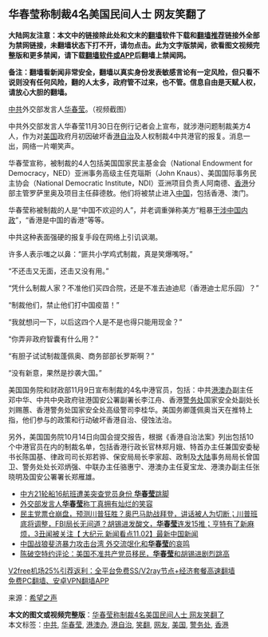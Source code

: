  <h2>华春莹称制裁4名美国民间人士 网友笑翻了</h2> <p class="notice"><b>大陆网友注意：本文中的链接除此处和文末的<a href="https://github.com/bannedbook/fanqiang" >翻墙</a>软件下载和<a href="https://github.com/killgcd/justmysocks/blob/master/README.md">翻墙推荐</a>链接外全部为禁网链接，未翻墙状态下打不开，请勿点击。此为文字版禁闻，欲看图文视频完整版和更多禁闻，请下载<a href="https://github.com/bannedbook/fanqiang">翻墙软件或APP</a>后翻墙上禁闻网。</p><p>备注：翻墙看新闻非常安全，翻墙以真实身份发表敏感言论有一定风险，但只看不说则没有任何风险，翻的人太多，政府管不过来，也不管。信息自由是天赋人权，请放心大胆的翻墙。</b></p>  <div class="entry"> <p id="conimg"><a href="https://www.bannedbook.org/bnews/tag/%e4%b8%ad%e5%85%b1/" class="st_tag internal_tag" rel="tag" title="标签 中共 下的日志">中共</a>外交部发言人<a href="https://www.bannedbook.org/bnews/tag/%E5%8D%8E%E6%98%A5%E8%8E%B9/" class="st_tag internal_tag" rel="tag" title="标签 华春莹 下的日志">华春莹</a>。（视频截图）</p> <p>中共外交部发言人华春莹11月30日在例行记者会上宣布，就涉港问题制裁美方4人，作为对<a href="https://www.bannedbook.org/bnews/tag/%e7%be%8e%e5%9b%bd/" class="st_tag internal_tag" rel="tag" title="标签 美国 下的日志">美国</a>政府月初因破坏香<a href="https://www.bannedbook.org/bnews/tag/%E6%B8%AF%E8%87%AA%E6%B2%BB/" class="st_tag internal_tag" rel="tag" title="标签 港自治 下的日志">港自治</a>及人权制裁4中共港官的报复。消息一出，网络一片嘲笑声。</p> <p>华春莹宣称，被制裁的4人包括美国国家民主基金会（National Endowment for Democracy，NED）亚洲事务高级主任克瑙斯（John Knaus）、美国国际事务民主协会（National Democratic Institute，NDI）亚洲项目负责人阿南德、<a href="https://www.bannedbook.org/bnews/tag/%e9%a6%99%e6%b8%af/" class="st_tag internal_tag" rel="tag" title="标签 香港 下的日志">香港</a>分部主管罗萨里奥及项目主任薛德敖。他们将被禁止进入<span class='wp_keywordlink_affiliate'><a href="https://www.bannedbook.org/" title="中国" target="_blank">中国</a></span>，包括香港、澳门。</p> <p>华春莹称被制裁的人是“中国不欢迎的人”，并老调重弹称美方“粗暴<span class='wp_keywordlink'><a href="https://www.bannedbook.org/forum11/topic305.html" title="禁片：干涉中国内政" target="_blank">干涉中国内政</a></span>”，“香港是中国的香港”等等。</p> <p>中共这种表面强硬的报复手段在网络上引讥讽潮。</p>  <p>许多人表示嗤之以鼻：“匪共小学鸡式制裁，真是笑爆嘴呀。”</p> <p>“不还击又无面，还击又没有用。”</p> <p>“凭什么制裁人家？不准他们买四合院，还是不准去迪迪尼（香港迪士尼乐园）？”</p> <p>“制裁他们，禁止他们打中国疫苗！”</p> <p>“我就想问一下，以后这四个人是不是也得只能用现金？”</p>  <p>“你弄非政府智囊有什么用？”</p> <p>“有胆子试试制裁蓬佩奥、商务部部长罗斯啊？”</p> <p>“没有新意，果然是抄袭大国。”</p> <p>美国国务院和财政部11月9日宣布制裁的4名中港官员，包括：中共<a href="https://www.bannedbook.org/bnews/tag/%e6%b8%af%e6%be%b3%e5%8a%9e/" class="st_tag internal_tag" rel="tag" title="标签 港澳办 下的日志">港澳办</a>副主任邓中华、中共中央政府驻港国安公署副署长李江舟、香港<a href="https://www.bannedbook.org/bnews/tag/%E8%AD%A6%E5%8A%A1%E5%A4%84/" class="st_tag internal_tag" rel="tag" title="标签 警务处 下的日志">警务处</a>国家安全处副处长刘赐蕙、香港警务处国家安全处高级警司李桂华。美国务卿蓬佩奥当天在推特上指，他们参与的政策和行动破坏香港自治、侵蚀法治。</p> <p>另外，美国国务院10月14日向国会提交报告，根据《香港自治法案》列出包括10个中港官员在内的制裁名单，包括香港行政长官林郑月娥、特首办主任兼国安委秘书长陈国基、律政司司长郑若骅、保安局局长李家超、政制及<span class='wp_keywordlink_affiliate'><a href="https://www.bannedbook.org/" title="大陆" target="_blank">大陆</a></span>事务局局长曾国卫、警务处处长邓炳强、中联办主任骆惠宁、港澳办主任夏宝龙、港澳办副主任张晓明及国安公署署长郑雁雄。</p>  <ul class='op-related-articles' title='相关阅读'> <li><a href='https://www.bannedbook.org/bnews/cnnews/20201201/1439854.html' target='_blank'>中方21轮船16航班遭美突查党员身份 <b>华春莹</b>跳脚</a></li> <li><a href='https://www.bannedbook.org/bnews/baitai/20201130/1439631.html' target='_blank'>外交部发言人<b>华春莹</b>称丁真拥有灿烂的笑容</a></li> <li><a href='https://www.bannedbook.org/bnews/bannedvideo/20201103/1424767.html' target='_blank'>民主党票仓崩盘，预测川普狂胜？奥巴马助战拜登，讲话被人为切断；川普班底将调整，FBI局长无间道？胡锡进发酸文，<b>华春莹</b>连发15推；亨特有了新麻烦，3丑闻被关注【 大纪元 新闻看点11.02】最新中国新闻</a></li> <li><a href='https://www.bannedbook.org/bnews/bannedvideo/20201020/1423985.html' target='_blank'>中国战狼斐济暴力攻击台湾 外交流氓化和<b>华春莹</b>的哀鸣</a></li> <li><a href='https://www.bannedbook.org/bnews/taiwannews/20201015/1414463.html' target='_blank'>陈破空特约评论：美国不准共产党员移民，<b>华春莹</b>和胡锡进剧烈跳高</a></li> </ul> <p class="texttj"> <a href="https://github.com/bannedbook/fanqiang/wiki/V2ray%E6%9C%BA%E5%9C%BA" target="_blank">V2free机场25%引荐返利：全平台免费SS/V2ray节点+经济套餐高速翻墙</a><br/> <a href="https://github.com/bannedbook/fanqiang/wiki/%E7%A6%81%E9%97%BB%E7%BD%91%E5%AE%89%E5%8D%93%E7%BF%BB%E5%A2%99%E6%96%B0%E9%97%BBAPP" target="_blank">免费PC翻墙、安卓VPN翻墙APP</a></p><p> 来源：<span class='wp_keywordlink_affiliate'><a href="https://www.soundofhope.org" title="希望之声" target="_blank">希望之声</a></span> </p><a name='sharetosocial'></a>       <div><b>本文的图文或视频完整版</b>：<a href='https://www.bannedbook.org/bnews/cnnews/20201202/1440460.html'>华春莹称制裁4名美国民间人士 网友笑翻了</a></div>  </div><!--END ENTRY--> <div class="postfooter"> <div>本文标签：<a href="https://www.bannedbook.org/bnews/tag/%e4%b8%ad%e5%85%b1/" rel="tag">中共</a>, <a href="https://www.bannedbook.org/bnews/tag/%E5%8D%8E%E6%98%A5%E8%8E%B9/" rel="tag">华春莹</a>, <a href="https://www.bannedbook.org/bnews/tag/%e6%b8%af%e6%be%b3%e5%8a%9e/" rel="tag">港澳办</a>, <a href="https://www.bannedbook.org/bnews/tag/%E6%B8%AF%E8%87%AA%E6%B2%BB/" rel="tag">港自治</a>, <a href="https://www.bannedbook.org/bnews/tag/%e7%ac%91%e7%bf%bb/" rel="tag">笑翻</a>, <a href="https://www.bannedbook.org/bnews/tag/%e7%bd%91%e5%8f%8b/" rel="tag">网友</a>, <a href="https://www.bannedbook.org/bnews/tag/%e7%be%8e%e5%9b%bd/" rel="tag">美国</a>, <a href="https://www.bannedbook.org/bnews/tag/%E8%AD%A6%E5%8A%A1%E5%A4%84/" rel="tag">警务处</a>, <a href="https://www.bannedbook.org/bnews/tag/%e9%a6%99%e6%b8%af/" rel="tag">香港</a></div>  </div><!--END POSTFOOTER--> 